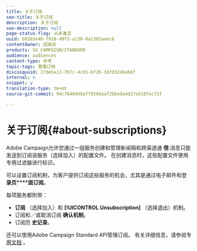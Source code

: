 ```yaml
---
title: 关于订阅
seo-title: 关于订阅
description: 关于订阅
seo-description: null
page-status-flag: 从未激活
uuid: b0263e40-f910-49f2-a138-0a1302aeec6
contentOwner: 绍维亚
products: SG_CAMPAIGN/STANDARD
audience: audiences
content-type: 参考
topic-tags: 管理订阅
discoiquuid: 27de5a13-7b7c-4c91-bf26-3dfd324beb8f
internal: n
snippet: y
translation-type: tm+mt
source-git-commit: 94c7649448aff859daaf2bbe9a4d17a5187ac71f

---
```



# 关于订阅{#about-subscriptions}

Adobe Campaign允许您通过一组服务创建和管理新闻稿和跨渠道通 **信**:消息只能发送到订阅该服务（选择加入）的配置文件。 在创建消息时，这些配置文件使用专用过滤器进行标识。

可以设置订阅机制，为客户提供订阅这些服务的机会，尤其是通过电子邮件和登 **录页****面订阅**。

每项服务都附带：

* **订阅** （选择加入）和 **[!UICONTROL Unsubscription]** （选择退出）机制。
* 订阅和／或取消订阅 **确认机制**。
* 订阅历 **史记录**。

还可以使用Adobe Campaign Standard API管理订阅。 有关详细信息，请参阅专 [用文档](https://final-docs.campaign.adobe.com/doc/standard/en/api/ACS_API.html#managing-subscriptions) 。
